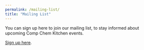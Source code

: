 ```yaml
---
permalink: /mailing-list/
title: "Mailing List"
---
```


You can sign up here to join our mailing list, to stay informed about upcoming Comp Chem Kitchen events.

[Sign up here](http://eepurl.com/cneBFj).
